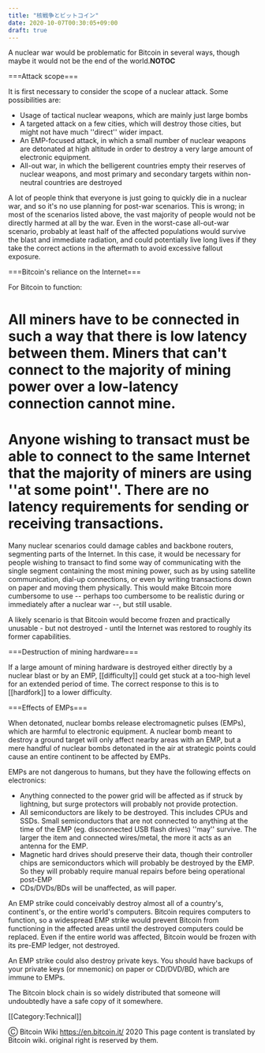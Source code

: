 ```yaml
---
title: "核戦争とビットコイン"
date: 2020-10-07T00:30:05+09:00
draft: true
---
```


A nuclear war would be problematic for Bitcoin in several ways, though maybe it
would not be the end of the world.**NOTOC**

===Attack scope===

It is first necessary to consider the scope of a nuclear attack. Some
possibilities are:

- Usage of tactical nuclear weapons, which are mainly just large bombs
- A targeted attack on a few cities, which will destroy those cities, but might
  not have much ''direct'' wider impact.
- An EMP-focused attack, in which a small number of nuclear weapons are
  detonated at high altitude in order to destroy a very large amount of
  electronic equipment.
- All-out war, in which the belligerent countries empty their reserves of
  nuclear weapons, and most primary and secondary targets within non-neutral
  countries are destroyed

A lot of people think that everyone is just going to quickly die in a nuclear
war, and so it's no use planning for post-war scenarios. This is wrong; in most
of the scenarios listed above, the vast majority of people would not be directly
harmed at all by the war. Even in the worst-case all-out-war scenario, probably
at least half of the affected populations would survive the blast and immediate
radiation, and could potentially live long lives if they take the correct
actions in the aftermath to avoid excessive fallout exposure.

===Bitcoin's reliance on the Internet===

For Bitcoin to function:

# All miners have to be connected in such a way that there is low latency between them. Miners that can't connect to the majority of mining power over a low-latency connection cannot mine.

# Anyone wishing to transact must be able to connect to the same Internet that the majority of miners are using ''at some point''. There are no latency requirements for sending or receiving transactions.

Many nuclear scenarios could damage cables and backbone routers, segmenting
parts of the Internet. In this case, it would be necessary for people wishing to
transact to find some way of communicating with the single segment containing
the most mining power, such as by using satellite communication, dial-up
connections, or even by writing transactions down on paper and moving them
physically. This would make Bitcoin more cumbersome to use -- perhaps too
cumbersome to be realistic during or immediately after a nuclear war --, but
still usable.

A likely scenario is that Bitcoin would become frozen and practically unusable -
but not destroyed - until the Internet was restored to roughly its former
capabilities.

===Destruction of mining hardware===

If a large amount of mining hardware is destroyed either directly by a nuclear
blast or by an EMP, [[difficulty]] could get stuck at a too-high level for an
extended period of time. The correct response to this is to [[hardfork]] to a
lower difficulty.

===Effects of EMPs===

When detonated, nuclear bombs release electromagnetic pulses (EMPs), which are
harmful to electronic equipment. A nuclear bomb meant to destroy a ground target
will only affect nearby areas with an EMP, but a mere handful of nuclear bombs
detonated in the air at strategic points could cause an entire continent to be
affected by EMPs.

EMPs are not dangerous to humans, but they have the following effects on
electronics:

- Anything connected to the power grid will be affected as if struck by
  lightning, but surge protectors will probably not provide protection.
- All semiconductors are likely to be destroyed. This includes CPUs and SSDs.
  Small semiconductors that are not connected to anything at the time of the EMP
  (eg. disconnected USB flash drives) ''may'' survive. The larger the item and
  connected wires/metal, the more it acts as an antenna for the EMP.
- Magnetic hard drives should preserve their data, though their controller chips
  are semiconductors which will probably be destroyed by the EMP. So they will
  probably require manual repairs before being operational post-EMP
- CDs/DVDs/BDs will be unaffected, as will paper.

An EMP strike could conceivably destroy almost all of a country's, continent's,
or the entire world's computers. Bitcoin requires computers to function, so a
widespread EMP strike would prevent Bitcoin from functioning in the affected
areas until the destroyed computers could be replaced. Even if the entire world
was affected, Bitcoin would be frozen with its pre-EMP ledger, not destroyed.

An EMP strike could also destroy private keys. You should have backups of your
private keys (or mnemonic) on paper or CD/DVD/BD, which are immune to EMPs.

The Bitcoin block chain is so widely distributed that someone will undoubtedly
have a safe copy of it somewhere.

[[Category:Technical]]

Ⓒ Bitcoin Wiki https://en.bitcoin.it/ 2020 This page content is translated by
Bitcoin wiki. original right is reserved by them.
